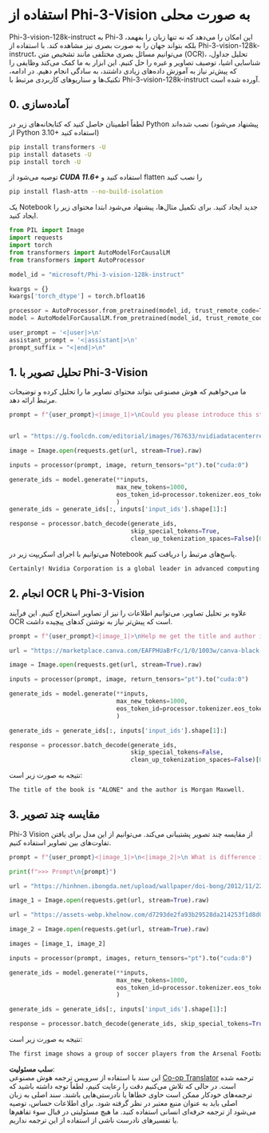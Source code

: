 <!--
CO_OP_TRANSLATOR_METADATA:
{
  "original_hash": "110bee6270dad2ebf506d90a30b46dde",
  "translation_date": "2025-03-27T08:15:43+00:00",
  "source_file": "md\\01.Introduction\\03\\Vision_Inference.md",
  "language_code": "fa"
}
-->
# **استفاده از Phi-3-Vision به صورت محلی**

Phi-3-vision-128k-instruct به Phi-3 این امکان را می‌دهد که نه تنها زبان را بفهمد، بلکه بتواند جهان را به صورت بصری نیز مشاهده کند. با استفاده از Phi-3-vision-128k-instruct، می‌توانیم مسائل بصری مختلفی مانند تشخیص متن (OCR)، تحلیل جداول، شناسایی اشیا، توصیف تصاویر و غیره را حل کنیم. این ابزار به ما کمک می‌کند وظایفی را که پیش‌تر نیاز به آموزش داده‌های زیادی داشتند، به سادگی انجام دهیم. در ادامه، تکنیک‌ها و سناریوهای کاربردی مرتبط با Phi-3-vision-128k-instruct آورده شده است.

## **0. آماده‌سازی**

لطفاً اطمینان حاصل کنید که کتابخانه‌های زیر در Python نصب شده‌اند (پیشنهاد می‌شود از Python 3.10+ استفاده کنید)

```bash
pip install transformers -U
pip install datasets -U
pip install torch -U
```

توصیه می‌شود از ***CUDA 11.6+*** استفاده کنید و flatten را نصب کنید

```bash
pip install flash-attn --no-build-isolation
```

یک Notebook جدید ایجاد کنید. برای تکمیل مثال‌ها، پیشنهاد می‌شود ابتدا محتوای زیر را ایجاد کنید.

```python
from PIL import Image
import requests
import torch
from transformers import AutoModelForCausalLM
from transformers import AutoProcessor

model_id = "microsoft/Phi-3-vision-128k-instruct"

kwargs = {}
kwargs['torch_dtype'] = torch.bfloat16

processor = AutoProcessor.from_pretrained(model_id, trust_remote_code=True)
model = AutoModelForCausalLM.from_pretrained(model_id, trust_remote_code=True, torch_dtype="auto").cuda()

user_prompt = '<|user|>\n'
assistant_prompt = '<|assistant|>\n'
prompt_suffix = "<|end|>\n"
```

## **1. تحلیل تصویر با Phi-3-Vision**

ما می‌خواهیم که هوش مصنوعی بتواند محتوای تصاویر ما را تحلیل کرده و توضیحات مرتبط ارائه دهد.

```python
prompt = f"{user_prompt}<|image_1|>\nCould you please introduce this stock to me?{prompt_suffix}{assistant_prompt}"


url = "https://g.foolcdn.com/editorial/images/767633/nvidiadatacenterrevenuefy2017tofy2024.png"

image = Image.open(requests.get(url, stream=True).raw)

inputs = processor(prompt, image, return_tensors="pt").to("cuda:0")

generate_ids = model.generate(**inputs, 
                              max_new_tokens=1000,
                              eos_token_id=processor.tokenizer.eos_token_id,
                              )
generate_ids = generate_ids[:, inputs['input_ids'].shape[1]:]

response = processor.batch_decode(generate_ids, 
                                  skip_special_tokens=True, 
                                  clean_up_tokenization_spaces=False)[0]
```

می‌توانیم با اجرای اسکریپت زیر در Notebook پاسخ‌های مرتبط را دریافت کنیم.

```txt
Certainly! Nvidia Corporation is a global leader in advanced computing and artificial intelligence (AI). The company designs and develops graphics processing units (GPUs), which are specialized hardware accelerators used to process and render images and video. Nvidia's GPUs are widely used in professional visualization, data centers, and gaming. The company also provides software and services to enhance the capabilities of its GPUs. Nvidia's innovative technologies have applications in various industries, including automotive, healthcare, and entertainment. The company's stock is publicly traded and can be found on major stock exchanges.
```

## **2. انجام OCR با Phi-3-Vision**

علاوه بر تحلیل تصاویر، می‌توانیم اطلاعات را نیز از تصاویر استخراج کنیم. این فرآیند OCR است که پیش‌تر نیاز به نوشتن کدهای پیچیده داشت.

```python
prompt = f"{user_prompt}<|image_1|>\nHelp me get the title and author information of this book?{prompt_suffix}{assistant_prompt}"

url = "https://marketplace.canva.com/EAFPHUaBrFc/1/0/1003w/canva-black-and-white-modern-alone-story-book-cover-QHBKwQnsgzs.jpg"

image = Image.open(requests.get(url, stream=True).raw)

inputs = processor(prompt, image, return_tensors="pt").to("cuda:0")

generate_ids = model.generate(**inputs, 
                              max_new_tokens=1000,
                              eos_token_id=processor.tokenizer.eos_token_id,
                              )

generate_ids = generate_ids[:, inputs['input_ids'].shape[1]:]

response = processor.batch_decode(generate_ids, 
                                  skip_special_tokens=False, 
                                  clean_up_tokenization_spaces=False)[0]

```

نتیجه به صورت زیر است:

```txt
The title of the book is "ALONE" and the author is Morgan Maxwell.
```

## **3. مقایسه چند تصویر**

Phi-3 Vision از مقایسه چند تصویر پشتیبانی می‌کند. می‌توانیم از این مدل برای یافتن تفاوت‌های بین تصاویر استفاده کنیم.

```python
prompt = f"{user_prompt}<|image_1|>\n<|image_2|>\n What is difference in this two images?{prompt_suffix}{assistant_prompt}"

print(f">>> Prompt\n{prompt}")

url = "https://hinhnen.ibongda.net/upload/wallpaper/doi-bong/2012/11/22/arsenal-wallpaper-free.jpg"

image_1 = Image.open(requests.get(url, stream=True).raw)

url = "https://assets-webp.khelnow.com/d7293de2fa93b29528da214253f1d8d0/news/uploads/2021/07/Arsenal-1024x576.jpg.webp"

image_2 = Image.open(requests.get(url, stream=True).raw)

images = [image_1, image_2]

inputs = processor(prompt, images, return_tensors="pt").to("cuda:0")

generate_ids = model.generate(**inputs, 
                              max_new_tokens=1000,
                              eos_token_id=processor.tokenizer.eos_token_id,
                              )

generate_ids = generate_ids[:, inputs['input_ids'].shape[1]:]

response = processor.batch_decode(generate_ids, skip_special_tokens=True, clean_up_tokenization_spaces=False)[0]
```

نتیجه به صورت زیر است:

```txt
The first image shows a group of soccer players from the Arsenal Football Club posing for a team photo with their trophies, while the second image shows a group of soccer players from the Arsenal Football Club celebrating a victory with a large crowd of fans in the background. The difference between the two images is the context in which the photos were taken, with the first image focusing on the team and their trophies, and the second image capturing a moment of celebration and victory.
```

**سلب مسئولیت**:  
این سند با استفاده از سرویس ترجمه هوش مصنوعی [Co-op Translator](https://github.com/Azure/co-op-translator) ترجمه شده است. در حالی که تلاش می‌کنیم دقت را رعایت کنیم، لطفاً توجه داشته باشید که ترجمه‌های خودکار ممکن است حاوی خطاها یا نادرستی‌هایی باشند. سند اصلی به زبان اصلی باید به عنوان منبع معتبر در نظر گرفته شود. برای اطلاعات حساس، توصیه می‌شود از ترجمه حرفه‌ای انسانی استفاده کنید. ما هیچ مسئولیتی در قبال سوء تفاهم‌ها یا تفسیرهای نادرست ناشی از استفاده از این ترجمه نداریم.